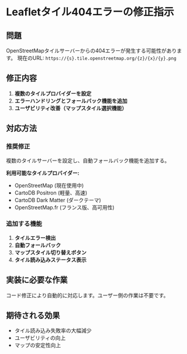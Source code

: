 # Leafletタイル404エラーの修正指示

## 問題
OpenStreetMapタイルサーバーからの404エラーが発生する可能性があります。
現在のURL: `https://{s}.tile.openstreetmap.org/{z}/{x}/{y}.png`

## 修正内容
1. **複数のタイルプロバイダーを設定**
2. **エラーハンドリングとフォールバック機能を追加**
3. **ユーザビリティ改善（マップスタイル選択機能）**

## 対応方法

### 推奨修正
複数のタイルサーバーを設定し、自動フォールバック機能を追加する。

**利用可能なタイルプロバイダー:**
- OpenStreetMap (現在使用中)
- CartoDB Positron (軽量、高速)
- CartoDB Dark Matter (ダークテーマ)
- OpenStreetMap.fr (フランス版、高可用性)

### 追加する機能
1. **タイルエラー検出**
2. **自動フォールバック**
3. **マップスタイル切り替えボタン**
4. **タイル読み込みステータス表示**

## 実装に必要な作業
コード修正により自動的に対応します。ユーザー側の作業は不要です。

## 期待される効果
- タイル読み込み失敗率の大幅減少
- ユーザビリティの向上
- マップの安定性向上